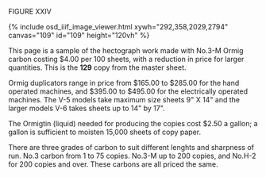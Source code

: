 FIGURE XXIV 

{% include osd_iiif_image_viewer.html xywh="292,358,2029,2794" canvas="109" id="109" height="120vh" %}

This page is a sample of the hectograph work made 
with No.3-M Ormig carbon costing $4.00 per 100 sheets, with 
a reduction in price for larger quantities. This is the **129** 
copy from the master sheet.

Ormig duplicators range in price from $165.00 to 
$285.00 for the hand operated machines, and $395.00 to 
$495.00 for the electrically operated machines. The V-5
models take maximum size sheets 9" X 14" and the larger 
models V-6 takes sheets up to 14" by 17". 

The Ormigtin (liquid) needed for producing the copies 
cost $2.50 a gallon; a gallon is sufficient to moisten 
15,000 sheets of copy paper. 

There are three grades of carbon to suit different 
lenghts and sharpness of run. No.3 carbon from 1 to 75 
copies. No.3-M up to 200 copies, and No.H-2 for 200 copies 
and over. These carbons are all priced the same. 

